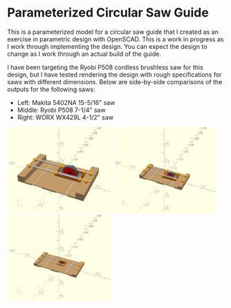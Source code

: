 # Parameterized Circular Saw Guide

This is a parameterized model for a circular saw guide that I created as an exercise in parametric design with OpenSCAD. This is a work in progress as I work through implementing the design. You can expect the design to change as I work through an actual build of the guide.

I have been targeting the Ryobi P508 cordless brushless saw for this design, but I have tested rendering the design with rough specifications for saws with different dimensions. Below are side-by-side comparisons of the outputs for the following saws:

* Left: Makita 5402NA 15-5/16" saw
* Middle: Ryobi P508 7-1/4" saw
* Right: WORX WX429L 4-1/2" saw

<img src="https://raw.githubusercontent.com/kjiwa/circular-saw-guide/master/output/makita-5402na/guide_makita_5402na.png" height=200 width=240> <img src="https://raw.githubusercontent.com/kjiwa/circular-saw-guide/master/output/ryobi-p508/guide_ryobi_p508.png" height=200 width=240> <img src="https://raw.githubusercontent.com/kjiwa/circular-saw-guide/master/output/worx-wx429l/guide_worx_wx429l.png" height=200 width=240>
